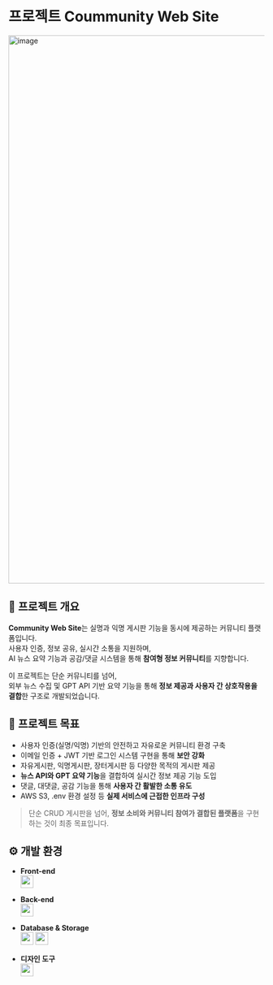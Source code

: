 # 프로젝트 Coummunity Web Site
<img width="1920" height="1080" alt="image" src="https://github.com/user-attachments/assets/0ffab5de-2e5e-44ab-b24a-05d0e509468a" />

## 📙 프로젝트 개요

**Community Web Site**는 실명과 익명 게시판 기능을 동시에 제공하는 커뮤니티 플랫폼입니다.  
사용자 인증, 정보 공유, 실시간 소통을 지원하며,  
AI 뉴스 요약 기능과 공감/댓글 시스템을 통해 **참여형 정보 커뮤니티**를 지향합니다.

이 프로젝트는 단순 커뮤니티를 넘어,  
외부 뉴스 수집 및 GPT API 기반 요약 기능을 통해 **정보 제공과 사용자 간 상호작용을 결합**한 구조로 개발되었습니다.

## 🎯 프로젝트 목표

- 사용자 인증(실명/익명) 기반의 안전하고 자유로운 커뮤니티 환경 구축
- 이메일 인증 + JWT 기반 로그인 시스템 구현을 통해 **보안 강화**
- 자유게시판, 익명게시판, 장터게시판 등 다양한 목적의 게시판 제공
- **뉴스 API와 GPT 요약 기능**을 결합하여 실시간 정보 제공 기능 도입
- 댓글, 대댓글, 공감 기능을 통해 **사용자 간 활발한 소통 유도**
- AWS S3, .env 환경 설정 등 **실제 서비스에 근접한 인프라 구성**

> 단순 CRUD 게시판을 넘어, **정보 소비와 커뮤니티 참여가 결합된 플랫폼**을 구현하는 것이 최종 목표입니다.


## ⚙️ 개발 환경

- **Front-end**  
  <img src="https://img.shields.io/badge/React-20232A?style=flat&logo=react&logoColor=61DAFB" height="25"/>

- **Back-end**  
  <img src="https://img.shields.io/badge/Spring%20Boot-6DB33F?style=flat&logo=spring-boot&logoColor=white" height="25"/>

- **Database & Storage**  
  <img src="https://img.shields.io/badge/MySQL-4479A1?style=flat&logo=mysql&logoColor=white" height="25"/>
  <img src="https://img.shields.io/badge/AWS%20S3-569A31?style=flat&logo=amazon-aws&logoColor=white" height="25"/>

- **디자인 도구**  
  <img src="https://img.shields.io/badge/Figma-F24E1E?style=flat&logo=figma&logoColor=white" height="25"/>
